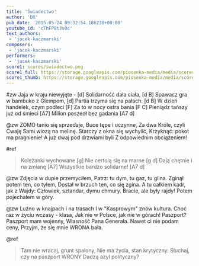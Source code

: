 ```yaml
---
title: 'Świadectwo'
author: 'DX'
pub_date: '2015-05-24 09:32:54.186230+00:00'
youtube_id: 'cThFP8tJvOc'
text_authors:
 - 'jacek-kaczmarski'
composers:
 - 'jacek-kaczmarski'
performers:
 - 'jacek-kaczmarski'
score1: scores/swiadectwo.png
score1_full: https://storage.googleapis.com/piosenka-media/media/scores/swiadectwo.png
score1_thumb: https://storage.googleapis.com/piosenka-media/media/scores/swiadectwo.png.180x0_q85_upscale.jpg
---
```


#zw
Jaja w kraju niewyjęte - [d]
Solidarność dała ciała, [d B]
Spawacz gra w bambuko z Glempem, [d]
Partia trzyma się na pałach. [d B]
W dzień handelek, czym podleci [F]
Za to w nocy ostra bania [F C]
Pieniądz tańszy już od śmieci [A7]
Milion poszedł bez gadania [A7 d]

@zw
ZOMO tanio się sprzedaje,
Buce tępe i uczynne,
Za dwa Króle, czyli Cwaję
Sami wiozą na melinę.
Starczy z okna się wychylić,
Krzyknąć: pokot ma pragnienie!
A już dwaj pod drzwiami byli
Z odpowiednim obciążeniem!

#ref
>Koleżanki wychowane [g]
>Nie certolą się na marne [g d]
>Dają chętnie i na zmianę [A7]
>Wszystkie bardzo solidarne! [A7 d]

@zw
Zdjęcia w dupie przemyciłem,
Patrz: tu dym, tu gaz, tu glina.
Zginął potem ten, co tyłem,
Dostał w brzuch ten, co się zgina.
A tu całkiem kadr, jak z Wajdy:
Człowiek, sztandar, dymu chmury.
Bracie, ale były rajdy!
Potem pojechałem w góry.

@zw
Luźno w knajpach i na trasach
I w "Kasprowym" znów kultura.
Choć raz w życiu wczasy - klasa,
Jak nie w Polsce, jak nie w górach!
Paszport? Paszport mam wojenny,
Własność Pana Generała.
Nawet ci nie podam ceny,
Przyjm, że się mnie WRONA bała.

@ref
>Tam nie wracaj, grunt spalony,
>Nie ma życia, stan krytyczny.
>Słuchaj, czy na paszport WRONY
>Dadzą azyl polityczny?